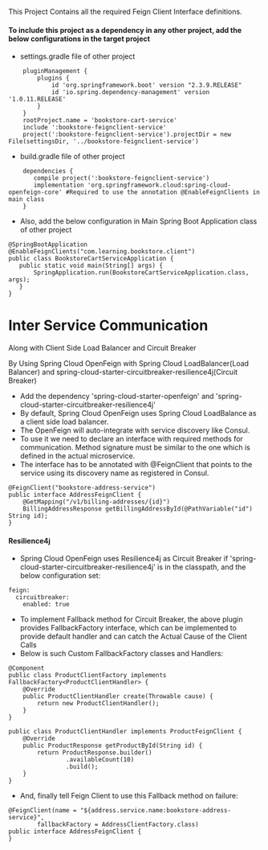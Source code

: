 This Project Contains all the required Feign Client Interface definitions.

#### To include this project as a dependency in any other project, add the below configurations in the target project

 - settings.gradle file of other project
 ```
     pluginManagement {
         plugins {
             id 'org.springframework.boot' version "2.3.9.RELEASE"
             id 'io.spring.dependency-management' version '1.0.11.RELEASE'
         }
     }
     rootProject.name = 'bookstore-cart-service'
     include ':bookstore-feignclient-service'
     project(':bookstore-feignclient-service').projectDir = new File(settingsDir, '../bookstore-feignclient-service')
 ```
 - build.gradle file of other project
 ```
     dependencies {
        compile project(':bookstore-feignclient-service')
        implementation 'org.springframework.cloud:spring-cloud-openfeign-core' #Required to use the annotation @EnableFeignClients in main class
     }
 ```
 - Also, add the below configuration in Main Spring Boot Application class of other project
 ```
 @SpringBootApplication
 @EnableFeignClients("com.learning.bookstore.client")
 public class BookstoreCartServiceApplication {
    public static void main(String[] args) {
        SpringApplication.run(BookstoreCartServiceApplication.class, args);
    }
 }
 ```

# Inter Service Communication 
Along with Client Side Load Balancer and Circuit Breaker

By Using Spring Cloud OpenFeign with Spring Cloud LoadBalancer(Load Balancer) and spring-cloud-starter-circuitbreaker-resilience4j(Circuit Breaker)  

 - Add the dependency 'spring-cloud-starter-openfeign' and 'spring-cloud-starter-circuitbreaker-resilience4j'
 - By default, Spring Cloud OpenFeign uses Spring Cloud LoadBalance as a client side load balancer.
 - The OpenFeign will auto-integrate with service discovery like Consul. 
 - To use it we need to declare an interface with required methods for communication. Method signature must be similar to the one which is defined in the actual microservice.
 - The interface has to be annotated with @FeignClient that points to the service using its discovery name as registered in Consul.
 ```
 @FeignClient("bookstore-address-service")
 public interface AddressFeignClient { 
     @GetMapping("/v1/billing-addresses/{id}")
     BillingAddressResponse getBillingAddressById(@PathVariable("id") String id);
 }
 ```
#### Resilience4j
 - Spring Cloud OpenFeign uses Resilience4j as Circuit Breaker if 'spring-cloud-starter-circuitbreaker-resilience4j' is in the classpath, and the below configuration set:
 ```
 feign:
   circuitbreaker:
     enabled: true
 ```
 - To implement Fallback method for Circuit Breaker, the above plugin provides FallbackFactory interface, which can be implemented to provide default handler and can catch the Actual Cause of the Client Calls
 - Below is such Custom FallbackFactory classes and Handlers:
 ```
 @Component
 public class ProductClientFactory implements FallbackFactory<ProductClientHandler> {
     @Override
     public ProductClientHandler create(Throwable cause) {
         return new ProductClientHandler();
     }
 }

 public class ProductClientHandler implements ProductFeignClient {
     @Override
     public ProductResponse getProductById(String id) {
         return ProductResponse.builder()
                 .availableCount(10)
                 .build();
     }
 }
 ```
 - And, finally tell Feign Client to use this Fallback method on failure:
 ```
 @FeignClient(name = "${address.service.name:bookstore-address-service}",
         fallbackFactory = AddressClientFactory.class)
 public interface AddressFeignClient {
 }
 ```
